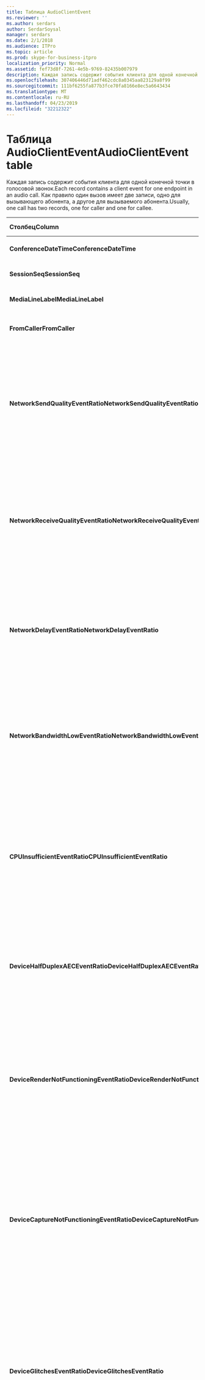 ```yaml
---
title: Таблица AudioClientEvent
ms.reviewer: ''
ms.author: serdars
author: SerdarSoysal
manager: serdars
ms.date: 2/1/2018
ms.audience: ITPro
ms.topic: article
ms.prod: skype-for-business-itpro
localization_priority: Normal
ms.assetid: fef73d8f-7261-4e5b-9769-82435b007979
description: Каждая запись содержит события клиента для одной конечной точки в голосовой звонок. Как правило один вызов имеет две записи, одно для вызывающего абонента, а другое для вызываемого абонента.
ms.openlocfilehash: 307406446d71adf462cdc8a0345aa823129a8f99
ms.sourcegitcommit: 111bf6255fa877b3fce70fa8166e8ec5a6643434
ms.translationtype: MT
ms.contentlocale: ru-RU
ms.lasthandoff: 04/23/2019
ms.locfileid: "32212322"
---
```

# <a name="audioclientevent-table"></a><span data-ttu-id="cdef4-104">Таблица AudioClientEvent</span><span class="sxs-lookup"><span data-stu-id="cdef4-104">AudioClientEvent table</span></span>
 
<span data-ttu-id="cdef4-105">Каждая запись содержит события клиента для одной конечной точки в голосовой звонок.</span><span class="sxs-lookup"><span data-stu-id="cdef4-105">Each record contains a client event for one endpoint in an audio call.</span></span> <span data-ttu-id="cdef4-106">Как правило один вызов имеет две записи, одно для вызывающего абонента, а другое для вызываемого абонента.</span><span class="sxs-lookup"><span data-stu-id="cdef4-106">Usually, one call has two records, one for caller and one for callee.</span></span>
  
|<span data-ttu-id="cdef4-107">**Столбец**</span><span class="sxs-lookup"><span data-stu-id="cdef4-107">**Column**</span></span>|<span data-ttu-id="cdef4-108">**Тип данных**</span><span class="sxs-lookup"><span data-stu-id="cdef4-108">**Data Type**</span></span>|<span data-ttu-id="cdef4-109">**Ключ/индекс**</span><span class="sxs-lookup"><span data-stu-id="cdef4-109">**Key/Index**</span></span>|<span data-ttu-id="cdef4-110">**Сведения**</span><span class="sxs-lookup"><span data-stu-id="cdef4-110">**Details**</span></span>|
|:-----|:-----|:-----|:-----|
|<span data-ttu-id="cdef4-111">**ConferenceDateTime**</span><span class="sxs-lookup"><span data-stu-id="cdef4-111">**ConferenceDateTime**</span></span> <br/> |<span data-ttu-id="cdef4-112">datetime</span><span class="sxs-lookup"><span data-stu-id="cdef4-112">datetime</span></span>  <br/> |<span data-ttu-id="cdef4-113">Primary</span><span class="sxs-lookup"><span data-stu-id="cdef4-113">Primary</span></span>  <br/> |<span data-ttu-id="cdef4-114">Ссылка из [MediaLine table](medialine-0.md).</span><span class="sxs-lookup"><span data-stu-id="cdef4-114">Referenced from the [MediaLine table](medialine-0.md).</span></span>  <br/> |
|<span data-ttu-id="cdef4-115">**SessionSeq**</span><span class="sxs-lookup"><span data-stu-id="cdef4-115">**SessionSeq**</span></span> <br/> |<span data-ttu-id="cdef4-116">целое</span><span class="sxs-lookup"><span data-stu-id="cdef4-116">int</span></span>  <br/> |<span data-ttu-id="cdef4-117">Primary</span><span class="sxs-lookup"><span data-stu-id="cdef4-117">Primary</span></span>  <br/> |<span data-ttu-id="cdef4-118">Ссылка из [MediaLine table](medialine-0.md).</span><span class="sxs-lookup"><span data-stu-id="cdef4-118">Referenced from the [MediaLine table](medialine-0.md).</span></span>  <br/> |
|<span data-ttu-id="cdef4-119">**MediaLineLabel**</span><span class="sxs-lookup"><span data-stu-id="cdef4-119">**MediaLineLabel**</span></span> <br/> |<span data-ttu-id="cdef4-120">tinyint</span><span class="sxs-lookup"><span data-stu-id="cdef4-120">tinyint</span></span>  <br/> |<span data-ttu-id="cdef4-121">Primary</span><span class="sxs-lookup"><span data-stu-id="cdef4-121">Primary</span></span>  <br/> |<span data-ttu-id="cdef4-122">Ссылка из [MediaLine table](medialine-0.md).</span><span class="sxs-lookup"><span data-stu-id="cdef4-122">Referenced from the [MediaLine table](medialine-0.md).</span></span>  <br/> |
|<span data-ttu-id="cdef4-123">**FromCaller**</span><span class="sxs-lookup"><span data-stu-id="cdef4-123">**FromCaller**</span></span> <br/> |<span data-ttu-id="cdef4-124">бит</span><span class="sxs-lookup"><span data-stu-id="cdef4-124">bit</span></span>  <br/> |<span data-ttu-id="cdef4-125">Primary</span><span class="sxs-lookup"><span data-stu-id="cdef4-125">Primary</span></span>  <br/> |<span data-ttu-id="cdef4-126">0: данные вызываемой стороны</span><span class="sxs-lookup"><span data-stu-id="cdef4-126">0: Callee's data</span></span>  <br/> <span data-ttu-id="cdef4-127">1: данные вызывающего абонента</span><span class="sxs-lookup"><span data-stu-id="cdef4-127">1: Caller's data</span></span>  <br/> |
|<span data-ttu-id="cdef4-128">**NetworkSendQualityEventRatio**</span><span class="sxs-lookup"><span data-stu-id="cdef4-128">**NetworkSendQualityEventRatio**</span></span> <br/> |<span data-ttu-id="cdef4-129">Decimal(5,2)</span><span class="sxs-lookup"><span data-stu-id="cdef4-129">decimal(5,2)</span></span>  <br/> | <br/> |<span data-ttu-id="cdef4-130">Процент в сеансе событие NetworkSendQuality для состояния «Bad».</span><span class="sxs-lookup"><span data-stu-id="cdef4-130">Percentage of session the NetworkSendQuality event was fired for 'Bad' state.</span></span>  <br/> <span data-ttu-id="cdef4-131">Качества сети в терминах дрожания или потери пакетов, влияющее на качество отправляемых аудиоданных.</span><span class="sxs-lookup"><span data-stu-id="cdef4-131">Network quality in terms of jitter or packet loss is severe and impacting the quality of audio being sent.</span></span>  <br/> |
|<span data-ttu-id="cdef4-132">**NetworkReceiveQualityEventRatio**</span><span class="sxs-lookup"><span data-stu-id="cdef4-132">**NetworkReceiveQualityEventRatio**</span></span> <br/> |<span data-ttu-id="cdef4-133">Decimal(5,2)</span><span class="sxs-lookup"><span data-stu-id="cdef4-133">decimal(5,2)</span></span>  <br/> | <br/> |<span data-ttu-id="cdef4-134">Процент в сеансе событие ReceiveSendQuality возникало для состояния «Bad».</span><span class="sxs-lookup"><span data-stu-id="cdef4-134">Percentage of session the ReceiveSendQuality event was fired for 'Bad' state.</span></span>  <br/> <span data-ttu-id="cdef4-135">Качества сети в терминах дрожания или потери пакетов, влияющее на качество получаемых аудиоданных.</span><span class="sxs-lookup"><span data-stu-id="cdef4-135">Network quality in terms of jitter or packet loss is severe and impacting the quality of audio being received.</span></span>  <br/> |
|<span data-ttu-id="cdef4-136">**NetworkDelayEventRatio**</span><span class="sxs-lookup"><span data-stu-id="cdef4-136">**NetworkDelayEventRatio**</span></span> <br/> |<span data-ttu-id="cdef4-137">Decimal(5,2)</span><span class="sxs-lookup"><span data-stu-id="cdef4-137">decimal(5,2)</span></span>  <br/> | <br/> |<span data-ttu-id="cdef4-138">Процент в сеансе событий задержка для состояния «Bad».</span><span class="sxs-lookup"><span data-stu-id="cdef4-138">Percentage of session the Delay event was fired for 'Bad' state.</span></span> <span data-ttu-id="cdef4-139">Что оказывает задержек в сети, влияющее на компьютерах, устраняя интерактивного взаимодействия</span><span class="sxs-lookup"><span data-stu-id="cdef4-139">Network latency is severe and impacting the experience by preventing interactive communication</span></span>  <br/> |
|<span data-ttu-id="cdef4-140">**NetworkBandwidthLowEventRatio**</span><span class="sxs-lookup"><span data-stu-id="cdef4-140">**NetworkBandwidthLowEventRatio**</span></span> <br/> |<span data-ttu-id="cdef4-141">Decimal(5,2)</span><span class="sxs-lookup"><span data-stu-id="cdef4-141">decimal(5,2)</span></span>  <br/> | <br/> |<span data-ttu-id="cdef4-142">Процент в сеансе события LowBandwidth для состояния «Bad».</span><span class="sxs-lookup"><span data-stu-id="cdef4-142">Percentage of session the LowBandwidth event was fired for 'Bad' state.</span></span> <span data-ttu-id="cdef4-143">Пропускная способность недостаточно для обеспечения взаимодействия приемлемой голосовой связи.</span><span class="sxs-lookup"><span data-stu-id="cdef4-143">The available bandwidth is insufficient for an acceptable voice experience.</span></span>  <br/> |
|<span data-ttu-id="cdef4-144">**CPUInsufficientEventRatio**</span><span class="sxs-lookup"><span data-stu-id="cdef4-144">**CPUInsufficientEventRatio**</span></span> <br/> |<span data-ttu-id="cdef4-145">Decimal(5,2)</span><span class="sxs-lookup"><span data-stu-id="cdef4-145">decimal(5,2)</span></span>  <br/> | <br/> |<span data-ttu-id="cdef4-146">Процент в сеансе недостаточно события ЦП для состояния «Bad».</span><span class="sxs-lookup"><span data-stu-id="cdef4-146">Percentage of session the insufficient CPU event was fired for 'Bad' state.</span></span> <span data-ttu-id="cdef4-147">Существует недостаточно ЦП для обработки текущего модальностей и приложения.</span><span class="sxs-lookup"><span data-stu-id="cdef4-147">There are insufficient CPU cycles for processing with the current modalities and applications in use.</span></span> <span data-ttu-id="cdef4-148">В результате искажений с звукового канала.</span><span class="sxs-lookup"><span data-stu-id="cdef4-148">This causes distortions with the audio channel.</span></span>  <br/> |
|<span data-ttu-id="cdef4-149">**DeviceHalfDuplexAECEventRatio**</span><span class="sxs-lookup"><span data-stu-id="cdef4-149">**DeviceHalfDuplexAECEventRatio**</span></span> <br/> |<span data-ttu-id="cdef4-150">Decimal(5,2)</span><span class="sxs-lookup"><span data-stu-id="cdef4-150">decimal(5,2)</span></span>  <br/> | <br/> |<span data-ttu-id="cdef4-151">Процент в сеансе события DeviceHalfDuplexAEC для состояния «Bad».</span><span class="sxs-lookup"><span data-stu-id="cdef4-151">Percentage of session the DeviceHalfDuplexAEC event was fired for 'Bad' state.</span></span> <span data-ttu-id="cdef4-152">Во избежание эхо система имеет введите полудуплекс.</span><span class="sxs-lookup"><span data-stu-id="cdef4-152">In order to prevent echo, the system has enter half duplex.</span></span>  <br/> |
|<span data-ttu-id="cdef4-153">**DeviceRenderNotFunctioningEventRatio**</span><span class="sxs-lookup"><span data-stu-id="cdef4-153">**DeviceRenderNotFunctioningEventRatio**</span></span> <br/> |<span data-ttu-id="cdef4-154">Decimal(5,2)</span><span class="sxs-lookup"><span data-stu-id="cdef4-154">decimal(5,2)</span></span>  <br/> | <br/> |<span data-ttu-id="cdef4-155">Процент в сеансе события DeviceRenderNotFunctioning для состояния «Bad».</span><span class="sxs-lookup"><span data-stu-id="cdef4-155">Percentage of session the DeviceRenderNotFunctioning event was fired for 'Bad' state.</span></span> <span data-ttu-id="cdef4-156">Устройства обработки, в настоящее время используется для сеанса не работает правильно.</span><span class="sxs-lookup"><span data-stu-id="cdef4-156">The render device currently being used for the session is not functioning correctly.</span></span> <span data-ttu-id="cdef4-157">Это может привести к односторонней проблем со звуком.</span><span class="sxs-lookup"><span data-stu-id="cdef4-157">This can cause one-way audio issues.</span></span>  <br/> |
|<span data-ttu-id="cdef4-158">**DeviceCaptureNotFunctioningEventRatio**</span><span class="sxs-lookup"><span data-stu-id="cdef4-158">**DeviceCaptureNotFunctioningEventRatio**</span></span> <br/> |<span data-ttu-id="cdef4-159">Decimal(5,2)</span><span class="sxs-lookup"><span data-stu-id="cdef4-159">decimal(5,2)</span></span>  <br/> | <br/> |<span data-ttu-id="cdef4-160">Процент в сеансе события DeviceCaptureNotFunctioning для состояния «Bad».</span><span class="sxs-lookup"><span data-stu-id="cdef4-160">Percentage of session the DeviceCaptureNotFunctioning event was fired for 'Bad' state.</span></span> <span data-ttu-id="cdef4-161">Устройства захвата, в настоящее время используется для сеанса не работает правильно.</span><span class="sxs-lookup"><span data-stu-id="cdef4-161">The capture device currently being used for the session is not functioning correctly.</span></span> <span data-ttu-id="cdef4-162">Это может привести к односторонней проблем со звуком.</span><span class="sxs-lookup"><span data-stu-id="cdef4-162">This can cause one-way audio issues.</span></span>  <br/> |
|<span data-ttu-id="cdef4-163">**DeviceGlitchesEventRatio**</span><span class="sxs-lookup"><span data-stu-id="cdef4-163">**DeviceGlitchesEventRatio**</span></span> <br/> |<span data-ttu-id="cdef4-164">Decimal(5,2)</span><span class="sxs-lookup"><span data-stu-id="cdef4-164">decimal(5,2)</span></span>  <br/> | <br/> |<span data-ttu-id="cdef4-165">Процент в сеансе события DeviceGlitches для состояния «Bad».</span><span class="sxs-lookup"><span data-stu-id="cdef4-165">Percentage of session the DeviceGlitches event was fired for 'Bad' state.</span></span> <span data-ttu-id="cdef4-166">Существует серьезной ошибки визуализации звук, который искажений.</span><span class="sxs-lookup"><span data-stu-id="cdef4-166">There are severe glitches in the rendering of audio which is causing distortions.</span></span> <span data-ttu-id="cdef4-167">Эти ошибки могут быть вызвана драйверов, ураган звонки (DPC) отложенных процедур (драйверы) и высокая загрузка ЦП.</span><span class="sxs-lookup"><span data-stu-id="cdef4-167">These glitches can be caused by driver issues, deferred procedure calls (DPC) storm (drivers), and high CPU usage.</span></span>  <br/> |
|<span data-ttu-id="cdef4-168">**DeviceLowSNREventRatio**</span><span class="sxs-lookup"><span data-stu-id="cdef4-168">**DeviceLowSNREventRatio**</span></span> <br/> |<span data-ttu-id="cdef4-169">Decimal(5,2)</span><span class="sxs-lookup"><span data-stu-id="cdef4-169">decimal(5,2)</span></span>  <br/> | <br/> |<span data-ttu-id="cdef4-170">Процент в сеансе события DeviceLowSNR для состояния «Bad».</span><span class="sxs-lookup"><span data-stu-id="cdef4-170">Percentage of session the DeviceLowSNR event was fired for 'Bad' state.</span></span> <span data-ttu-id="cdef4-171">Качество записи очень низкий, либо очень помехами или слишком далеко общения пользователя из микрофон.</span><span class="sxs-lookup"><span data-stu-id="cdef4-171">The capture quality is very poor, either very noisy or user is talking too far away from the microphone.</span></span> <span data-ttu-id="cdef4-172">Это приведет к искажений.</span><span class="sxs-lookup"><span data-stu-id="cdef4-172">This will cause distortions.</span></span>  <br/> |
|<span data-ttu-id="cdef4-173">**DeviceLowSpeechLevelEventRatio**</span><span class="sxs-lookup"><span data-stu-id="cdef4-173">**DeviceLowSpeechLevelEventRatio**</span></span> <br/> |<span data-ttu-id="cdef4-174">Decimal(5,2)</span><span class="sxs-lookup"><span data-stu-id="cdef4-174">decimal(5,2)</span></span>  <br/> | <br/> |<span data-ttu-id="cdef4-175">Процент в сеансе события DeviceLowSpeechLevel для состояния «Bad».</span><span class="sxs-lookup"><span data-stu-id="cdef4-175">Percentage of session the DeviceLowSpeechLevel event was fired for 'Bad' state.</span></span> <span data-ttu-id="cdef4-176">Уровень речи пользователя слишком мало, и система не может увеличить его любой дальнейшей.</span><span class="sxs-lookup"><span data-stu-id="cdef4-176">User's speech level is too low and the system cannot increase it any further.</span></span> <span data-ttu-id="cdef4-177">Это может вызвать либо искажений или считается одностороннего режима передачи звука.</span><span class="sxs-lookup"><span data-stu-id="cdef4-177">This can either cause distortions or perceived as one-way audio.</span></span>  <br/> |
|<span data-ttu-id="cdef4-178">**DeviceClippingEventRatio**</span><span class="sxs-lookup"><span data-stu-id="cdef4-178">**DeviceClippingEventRatio**</span></span> <br/> |<span data-ttu-id="cdef4-179">Decimal(5,2)</span><span class="sxs-lookup"><span data-stu-id="cdef4-179">Decimal(5,2)</span></span>  <br/> | <br/> |<span data-ttu-id="cdef4-180">Процент в сеансе событие DeviceClipping для состояния «Bad».</span><span class="sxs-lookup"><span data-stu-id="cdef4-180">Percentage of session the DeviceClipping event was fired for 'Bad' state.</span></span>  <br/> <span data-ttu-id="cdef4-181">Когда речь рядом с конечным клипов микрофона, далеко конечных слышит искажений из-за отсечения.</span><span class="sxs-lookup"><span data-stu-id="cdef4-181">When near-end speech clips the microphone, far-end hears distortion due to clipping.</span></span> <span data-ttu-id="cdef4-182">Важно избежать Отсечка микрофона рядом с end.</span><span class="sxs-lookup"><span data-stu-id="cdef4-182">It is important to avoid near-end microphone clipping.</span></span>  <br/> |
|<span data-ttu-id="cdef4-183">**DeviceEchoEventRatio**</span><span class="sxs-lookup"><span data-stu-id="cdef4-183">**DeviceEchoEventRatio**</span></span> <br/> |<span data-ttu-id="cdef4-184">Decimal(5,2)</span><span class="sxs-lookup"><span data-stu-id="cdef4-184">decimal(5,2)</span></span>  <br/> | <br/> |<span data-ttu-id="cdef4-185">Процент в сеансе события DeviceEchoEvent для состояния «Bad».</span><span class="sxs-lookup"><span data-stu-id="cdef4-185">Percentage of session the DeviceEchoEvent event was fired for 'Bad' state.</span></span> <span data-ttu-id="cdef4-186">Устройство или программа установки вызывает эхо за пределы возможности системы компенсации.</span><span class="sxs-lookup"><span data-stu-id="cdef4-186">Device or setup is causing echo beyond the ability of the system to compensate.</span></span>  <br/> |
|<span data-ttu-id="cdef4-187">**DeviceNearEndToEchoRatioEventRatio**</span><span class="sxs-lookup"><span data-stu-id="cdef4-187">**DeviceNearEndToEchoRatioEventRatio**</span></span> <br/> |<span data-ttu-id="cdef4-188">Decimal(5,2)</span><span class="sxs-lookup"><span data-stu-id="cdef4-188">decimal(5,2)</span></span>  <br/> | <br/> |<span data-ttu-id="cdef4-189">Процент в сеансе события DeviceNearEndToEchoRatio для состояния «Bad».</span><span class="sxs-lookup"><span data-stu-id="cdef4-189">Percentage of session the DeviceNearEndToEchoRatio event was fired for 'Bad' state.</span></span> <span data-ttu-id="cdef4-190">Речи пользователя слишком мало по сравнению с эхо, записанных которого влияет на взаимодействие с пользователями из-за ограничения, простота является прерывать работу пользователя.</span><span class="sxs-lookup"><span data-stu-id="cdef4-190">The user's speech is too low compared to the echo being captured which impacts the users experience because it limits how easy it is to interrupt a user.</span></span> <span data-ttu-id="cdef4-191">Уменьшить громкость динамика, переместить микрофона ближе к talker.</span><span class="sxs-lookup"><span data-stu-id="cdef4-191">Reduce speaker volume, move the microphone closer to the talker.</span></span>  <br/> |
|<span data-ttu-id="cdef4-192">**DeviceMultipleEndpointsEventCount**</span><span class="sxs-lookup"><span data-stu-id="cdef4-192">**DeviceMultipleEndpointsEventCount**</span></span> <br/> |<span data-ttu-id="cdef4-193">целое</span><span class="sxs-lookup"><span data-stu-id="cdef4-193">int</span></span>  <br/> ||<span data-ttu-id="cdef4-194">Сколько раз во время сеанса событие DeviceMultipleEndpoints для состояния «Bad».</span><span class="sxs-lookup"><span data-stu-id="cdef4-194">Number of times during session the DeviceMultipleEndpoints event was fired for 'Bad' state.</span></span> <span data-ttu-id="cdef4-195">Несколько звуковых конечных точек в том же сеансе обнаруженных и система компенсация благодаря уменьшению числа render тома.</span><span class="sxs-lookup"><span data-stu-id="cdef4-195">Multiple audio endpoints in the same session detected and the system has compensated by reducing render volume.</span></span>  <br/> |
|<span data-ttu-id="cdef4-196">**DeviceHowlingEventCount**</span><span class="sxs-lookup"><span data-stu-id="cdef4-196">**DeviceHowlingEventCount**</span></span> <br/> |<span data-ttu-id="cdef4-197">целое</span><span class="sxs-lookup"><span data-stu-id="cdef4-197">int</span></span>  <br/> | <br/> |<span data-ttu-id="cdef4-198">Сколько раз во время сеанса событие DeviceHowlingEvent для состояния «Bad».</span><span class="sxs-lookup"><span data-stu-id="cdef4-198">Number of times during session the DeviceHowlingEvent event was fired for 'Bad' state.</span></span> <span data-ttu-id="cdef4-199">Обнаружен цикл обратной связи (, возникающие при нескольких конечных точек, совместное использование аудио пути).</span><span class="sxs-lookup"><span data-stu-id="cdef4-199">Audio feedback loop detected (caused by multiple endpoints sharing audio path).</span></span>  <br/> |
|<span data-ttu-id="cdef4-200">**DeviceRenderZeroVolumeEventRatio**</span><span class="sxs-lookup"><span data-stu-id="cdef4-200">**DeviceRenderZeroVolumeEventRatio**</span></span> <br/> |<span data-ttu-id="cdef4-201">Decimal(5,2)</span><span class="sxs-lookup"><span data-stu-id="cdef4-201">decimal(5,2)</span></span>  <br/> ||<span data-ttu-id="cdef4-202">Процент от сеанса DeviceRenderZeroVolume событие, для которого в «Bad "состояние.</span><span class="sxs-lookup"><span data-stu-id="cdef4-202">Percentage of session the DeviceRenderZeroVolume event was fired for being in the "Bad' state.</span></span> <span data-ttu-id="cdef4-203">Устройства обработки было задано значение ноль тома.</span><span class="sxs-lookup"><span data-stu-id="cdef4-203">The render device was set to zero volume.</span></span>  <br/> <span data-ttu-id="cdef4-204">Этот столбец появился в Microsoft Lync Server 2013.</span><span class="sxs-lookup"><span data-stu-id="cdef4-204">This column was introduced in Microsoft Lync Server 2013.</span></span>  <br/> |
|<span data-ttu-id="cdef4-205">**DeviceRenderMuteEventRatio**</span><span class="sxs-lookup"><span data-stu-id="cdef4-205">**DeviceRenderMuteEventRatio**</span></span> <br/> |<span data-ttu-id="cdef4-206">Decimal(5,2)</span><span class="sxs-lookup"><span data-stu-id="cdef4-206">decimal(5,2)</span></span>  <br/> ||<span data-ttu-id="cdef4-207">Процент от сеанса DeviceRenderMute событие, для которого в «Bad "состояние.</span><span class="sxs-lookup"><span data-stu-id="cdef4-207">Percentage of session the DeviceRenderMute event was fired for being in the "Bad' state.</span></span> <span data-ttu-id="cdef4-208">Устройства обработки был отключен.</span><span class="sxs-lookup"><span data-stu-id="cdef4-208">The render device was muted.</span></span>  <br/> <span data-ttu-id="cdef4-209">Этот столбец появился в Microsoft Lync Server 2013.</span><span class="sxs-lookup"><span data-stu-id="cdef4-209">This column was introduced in Microsoft Lync Server 2013.</span></span>  <br/> |
   

